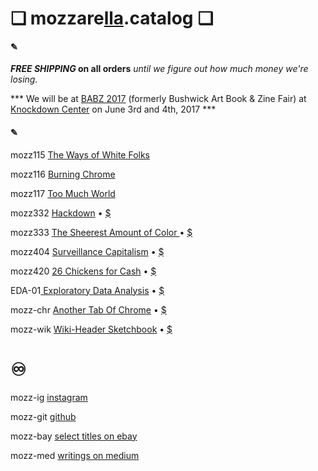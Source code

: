 # ❏ mozzare[lla](http://pi.mozzarella.website).catalog ❏ 
						 
#### ✎

**_FREE SHIPPING_ on all orders** _until we figure out how much money we're  losing._

*** We will be at [BABZ 2017](https://blondeartbooks.com/2017/05/03/babz-fair-2017/) (formerly Bushwick Art Book & Zine Fair) at [Knockdown Center](http://knockdown.center) on June 3rd and 4th, 2017 ***

#### ✎

mozz115 [The Ways of White Folks](http://cat.mozzarella.website/mozz115)

mozz116 [Burning Chrome](http://cat.mozzarella.website/mozz116)

mozz117 [Too Much World](http://cat.mozzarella.website/mozz117)

mozz332  [Hackdown](http://cat.mozzarella.website/mozz332)  • [$](https://squareup.com/store/mozzarella/item/hackdown)

mozz333 [The Sheerest Amount of Color ](http://cat.mozzarella.website/mozz333)• [$](https://squareup.com/store/mozzarella/item/the-sheerest-amount-of-color)

mozz404 [Surveillance Capitalism]() • [$](https://squareup.com/store/mozzarella/item/surveillance-capitlism)

mozz420 [26 Chickens for Cash]() • [$](https://squareup.com/store/mozzarella/item/chickens-for-cash)

EDA-01[ Exploratory Data Analysis](http://cat.mozzarella.website/mEDA-01) • [$](http://www.ebay.com/itm/152370010036)

mozz-chr [Another Tab Of Chrome]() • [$](https://squareup.com/store/mozzarella/item/another-tab-of-chrome)

mozz-wik [Wiki-Header Sketchbook]()  • [$](https://squareup.com/store/mozzarella/item/wiki-header-sketchbook)

#  ♾ 

mozz-ig	[instagram](http://instagram.com/mozzarella.website)

mozz-git	[github](http://github.com/mozzarellaV8)

mozz-bay [select titles on ebay](http://www.ebay.com/usr/mozzarella.website)

mozz-med [writings on medium](https://medium.com/@mozzarella)